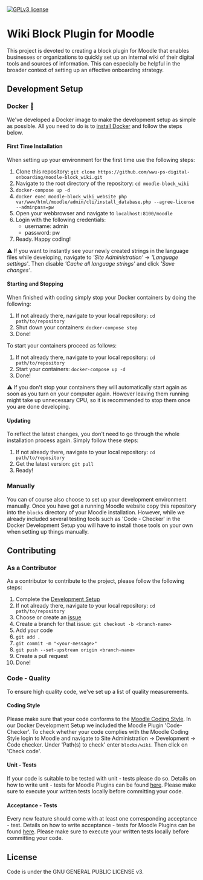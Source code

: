 [![GPLv3 license](https://img.shields.io/badge/License-GPLv3-blue.svg)](http://perso.crans.org/besson/LICENSE.html)

# Wiki Block Plugin for Moodle
This project is devoted to creating a block plugin for Moodle that enables businesses or organizations to quickly set up an internal wiki of their digital tools and sources of information. This can especially be helpful in the broader context of setting up an effective onboarding strategy.

## Development Setup
### Docker :whale:
We've developed a Docker image to make the development setup as simple as possible. All you need to do is to [install Docker](https://www.docker.com/products/docker-desktop) and follow the steps below.
#### First Time Installation
When setting up your environment for the first time use the following steps:
1. Clone this repository: ``git clone https://github.com/wwu-ps-digital-onboarding/moodle-block_wiki.git``
2. Navigate to the root directory of the repository: ``cd moodle-block_wiki``
3. ``docker-compose up -d``
4. ``docker exec moodle-block_wiki_website php var/www/html/moodle/admin/cli/install_database.php --agree-license --adminpass=pw``
5. Open your webbrowser and navigate to ``localhost:8100/moodle``
6. Login with the following credentials:
    - username: admin
    - password: pw
7. Ready. Happy coding!

:warning: If you want to instantly see your newly created strings in the language files while developing, navigate to *'Site Administration'* -> *'Language settings'*. Then disable *'Cache all language strings'* and click *'Save changes'*.

#### Starting and Stopping
When finished with coding simply stop your Docker containers by doing the following:
1. If not already there, navigate to your local repository: ``cd path/to/repository``
2. Shut down your containers: ``docker-compose stop``
3. Done!

To start your containers proceed as follows:
1. If not already there, navigate to your local repository: ``cd path/to/repository``
2. Start your containers: ``docker-compose up -d``
3. Done!

:warning: If you don't stop your containers they will automatically start again as soon as you turn on your computer again. However leaving them running might take up unnecessary CPU, so it is recommended to stop them once you are done developing.

#### Updating
To reflect the latest changes, you don't need to go through the whole installation process again. Simply follow these steps:
1. If not already there, navigate to your local repository: ``cd path/to/repository``
2. Get the latest version: ``git pull``
3. Ready!

### Manually
You can of course also choose to set up your development environment manually. Once you have got a running Moodle website copy this repository into the ``blocks`` directory of your Moodle installation. However, while we already included several testing tools such as 'Code - Checker' in the Docker Development Setup you will have to install those tools on your own when setting up things manually.

## Contributing
### As a Contributor
As a contributor to contribute to the project, please follow the following steps:
1. Complete the [Development Setup](#development-setup)
2. If not already there, navigate to your local repository: ``cd path/to/repository``
3. Choose or create an [issue](https://github.com/wwu-ps-digital-onboarding/moodle-block_wiki/issues)
4. Create a branch for that issue: ``git checkout -b <branch-name>``
5. Add your code
6. ``git add .``
7. ``git commit -m "<your-message>"``
8. ``git push --set-upstream origin <branch-name>``
9. Create a pull request
10. Done!

### Code - Quality
To ensure high quality code, we've set up a list of quality measurements.
#### Coding Style
Please make sure that your code conforms to the [Moodle Coding Style](https://docs.moodle.org/dev/Coding_style). In our Docker Development Setup we included the Moodle Plugin 'Code-Checker'. To check whether your code complies with the Moodle Coding Style login to Moodle and navigate to Site Administration -> Development -> Code checker. Under 'Path(s) to check' enter ``blocks/wiki``. Then click on 'Check code'.
#### Unit - Tests
If your code is suitable to be tested with unit - tests please do so. Details on how to write unit - tests for Moodle Plugins can be found [here](https://docs.moodle.org/dev/PHPUnit). Please make sure to execute your written tests locally before committing your code.
#### Acceptance - Tests
Every new feature should come with at least one corresponding acceptance - test. Details on how to write acceptance - tests for Moodle Plugins can be found [here](https://docs.moodle.org/dev/Acceptance_testing). Please make sure to execute your written tests locally before committing your code.

## License
Code is under the GNU GENERAL PUBLIC LICENSE v3.
